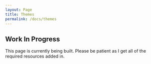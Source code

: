 ```yaml
---
layout: Page
title: Themes
permalink: /docs/themes
---
```



## Work In Progress

This page is currently being built. Please be patient as I get all of the required resources added in.
